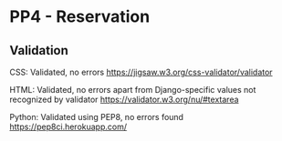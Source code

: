 # PP4 - Reservation

## Validation

CSS:
Validated, no errors
https://jigsaw.w3.org/css-validator/validator

HTML:
Validated, no errors apart from Django-specific values not recognized by validator
https://validator.w3.org/nu/#textarea

Python:
Validated using PEP8, no errors found
https://pep8ci.herokuapp.com/